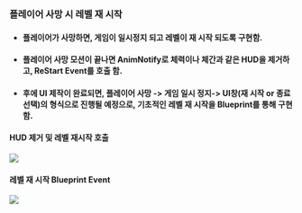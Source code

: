 ### 플레이어 사망 시 레벨 재 시작
+ #### 플레이어가 사망하면, 게임이 일시정지 되고 레벨이 재 시작 되도록 구현함.
+ #### 플레이어 사망 모션이 끝나면 AnimNotify로 체력이나 체간과 같은 HUD을 제거하고, ReStart Event를 호출 함.
+ #### 후에 UI 제작이 완료되면, 플레이어 사망 -> 게임 일시 정지-> UI창(재 시작 or 종료 선택)의 형식으로 진행될 예정으로, 기초적인 레벨 재 시작을 Blueprint를 통해 구현 함.

#### HUD 제거 및 레벨 재시작 호출
![](https://github.com/kimeorua/portfolio/blob/main/img/%EB%A0%88%EB%B2%A8%EC%9E%AC%EC%8B%9C%EC%9E%91%EB%85%B8%ED%8B%B0%ED%8C%8C%EC%9D%B4.PNG?raw=true)
#### 레벨 재 시작 Blueprint Event
![](https://github.com/kimeorua/portfolio/blob/main/img/%EB%A0%88%EB%B2%A8%EC%9E%AC%EC%8B%9C%EC%9E%91.PNG?raw=true)
